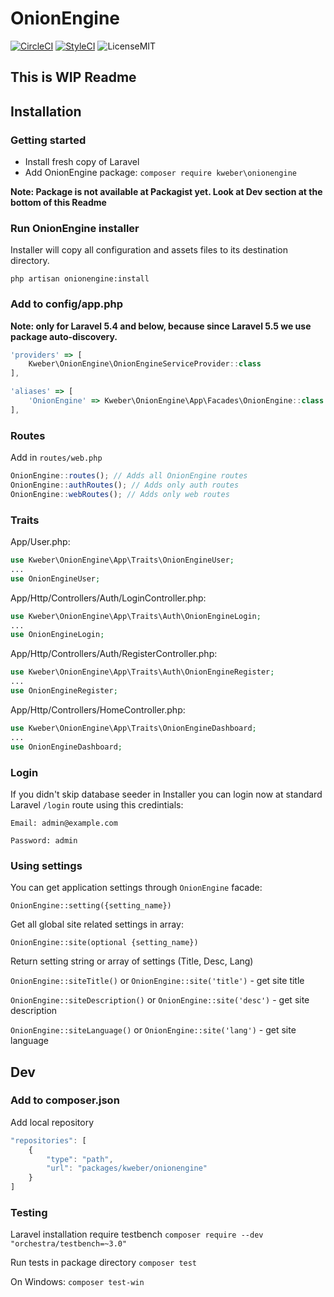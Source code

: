 # OnionEngine

[![CircleCI](https://circleci.com/gh/kWeb24/OnionEngine.svg?style=svg)](https://circleci.com/gh/kWeb24/OnionEngine)
[![StyleCI](https://github.styleci.io/repos/169605643/shield?branch=develop)](https://github.styleci.io/repos/169605643)
![LicenseMIT](https://img.shields.io/github/license/kWeb24/OnionEngine.svg?style=flat)
## This is WIP Readme

## Installation

### Getting started
* Install fresh copy of Laravel
* Add OnionEngine package: `composer require kweber\onionengine`

**Note: Package is not available at Packagist yet. Look at Dev section at the bottom of this Readme**

### Run OnionEngine installer

Installer will copy all configuration and assets files to its destination directory.

`php artisan onionengine:install`

### Add to config/app.php

**Note: only for Laravel 5.4 and below, because since Laravel 5.5 we use package auto-discovery.**

```javascript
'providers' => [
    Kweber\OnionEngine\OnionEngineServiceProvider::class
],

'aliases' => [
    'OnionEngine' => Kweber\OnionEngine\App\Facades\OnionEngine::class
],
```

### Routes
Add in `routes/web.php`

```javascript
OnionEngine::routes(); // Adds all OnionEngine routes
OnionEngine::authRoutes(); // Adds only auth routes
OnionEngine::webRoutes(); // Adds only web routes
```

### Traits

App/User.php:

```php
use Kweber\OnionEngine\App\Traits\OnionEngineUser;
...
use OnionEngineUser;
```

App/Http/Controllers/Auth/LoginController.php:

```php
use Kweber\OnionEngine\App\Traits\Auth\OnionEngineLogin;
...
use OnionEngineLogin;
```

App/Http/Controllers/Auth/RegisterController.php:

```php
use Kweber\OnionEngine\App\Traits\Auth\OnionEngineRegister;
...
use OnionEngineRegister;
```

App/Http/Controllers/HomeController.php:

```php
use Kweber\OnionEngine\App\Traits\OnionEngineDashboard;
...
use OnionEngineDashboard;
```

### Login
If you didn't skip database seeder in Installer you can login now at standard Laravel `/login` route
using this credintials:

`Email: admin@example.com`

`Password: admin`

### Using settings
You can get application settings through `OnionEngine` facade:

`OnionEngine::setting({setting_name})`

Get all global site related settings in array:

`OnionEngine::site(optional {setting_name})`

Return setting string or array of settings (Title, Desc, Lang)

`OnionEngine::siteTitle()` or `OnionEngine::site('title')` - get site title

`OnionEngine::siteDescription()` or `OnionEngine::site('desc')` - get site description

`OnionEngine::siteLanguage()` or `OnionEngine::site('lang')` - get site language

## Dev

### Add to composer.json

Add local repository
```javascript
"repositories": [
    {
        "type": "path",
        "url": "packages/kweber/onionengine"
    }
]
```

### Testing
Laravel installation require testbench
`composer require --dev "orchestra/testbench=~3.0"`

Run tests in package directory
`composer test`

On Windows:
`composer test-win`
